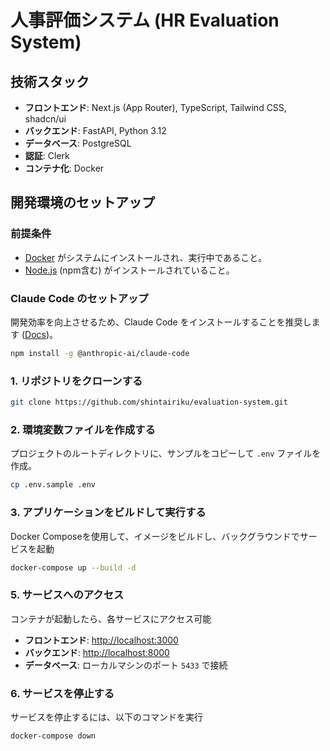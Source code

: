 # 人事評価システム (HR Evaluation System)

## 技術スタック

- **フロントエンド**: Next.js (App Router), TypeScript, Tailwind CSS, shadcn/ui
- **バックエンド**: FastAPI, Python 3.12
- **データベース**: PostgreSQL
- **認証**: Clerk
- **コンテナ化**: Docker

## 開発環境のセットアップ

### 前提条件

- [Docker](https://www.docker.com/products/docker-desktop/) がシステムにインストールされ、実行中であること。
- [Node.js](https://nodejs.org/) (npm含む) がインストールされていること。

### Claude Code のセットアップ

開発効率を向上させるため、Claude Code をインストールすることを推奨します ([Docs](https://docs.anthropic.com/en/docs/claude-code/getting-started))。

```bash
npm install -g @anthropic-ai/claude-code
```

### 1. リポジトリをクローンする

```bash
git clone https://github.com/shintairiku/evaluation-system.git
```

### 2. 環境変数ファイルを作成する

プロジェクトのルートディレクトリに、サンプルをコピーして `.env` ファイルを作成。

```bash
cp .env.sample .env
```

### 3. アプリケーションをビルドして実行する

Docker Composeを使用して、イメージをビルドし、バックグラウンドでサービスを起動

```bash
docker-compose up --build -d
```

### 5. サービスへのアクセス

コンテナが起動したら、各サービスにアクセス可能

- **フロントエンド**: [http://localhost:3000](http://localhost:3000)
- **バックエンド**: [http://localhost:8000](http://localhost:8000)
- **データベース**: ローカルマシンのポート `5433` で接続

### 6. サービスを停止する

サービスを停止するには、以下のコマンドを実行
```bash
docker-compose down
```
